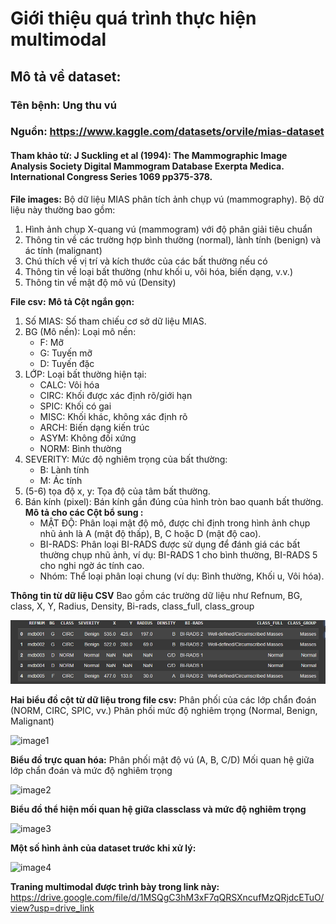 # Giới thiệu quá trình thực hiện multimodal 
## Mô tả về dataset: 
### Tên bệnh: Ung thu vú
### Nguồn: https://www.kaggle.com/datasets/orvile/mias-dataset
#### Tham khảo từ: J Suckling et al (1994): The Mammographic Image Analysis Society Digital Mammogram Database Exerpta Medica. International Congress Series 1069 pp375-378.

**File images:**
Bộ dữ liệu MIAS phân tích ảnh chụp vú (mammography). Bộ dữ liệu này thường bao gồm:

1.  Hình ảnh chụp X-quang vú (mammogram) với độ phân giải tiêu chuẩn
2.  Thông tin về các trường hợp bình thường (normal), lành tính (benign) và ác tính (malignant)
3.  Chú thích về vị trí và kích thước của các bất thường nếu có
4.  Thông tin về loại bất thường (như khối u, vôi hóa, biến dạng, v.v.) 
5.  Thông tin về mật độ mô vú (Density)


**File csv:**
**Mô tả Cột ngắn gọn:**
1. Số MIAS: Số tham chiếu cơ sở dữ liệu MIAS.
2. BG (Mô nền): Loại mô nền:
    -   F: Mỡ
    -   G: Tuyến mỡ
    -   D: Tuyến đặc
3. LỚP: Loại bất thường hiện tại:
    -   CALC: Vôi hóa
    -   CIRC: Khối được xác định rõ/giới hạn
    -   SPIC: Khối có gai
    -   MISC: Khối khác, không xác định rõ
    -   ARCH: Biến dạng kiến trúc
    -   ASYM: Không đối xứng
    -   NORM: Bình thường
4. SEVERITY: Mức độ nghiêm trọng của bất thường:
    -   B: Lành tính
    -   M: Ác tính
5. (5-6) tọa độ x, y: Tọa độ của tâm bất thường.
6. Bán kính (pixel): Bán kính gần đúng của hình tròn bao quanh bất thường.
**Mô tả cho các Cột bổ sung :**
    -   MẬT ĐỘ: Phân loại mật độ mô, được chỉ định trong hình ảnh chụp nhũ ảnh là A (mật độ thấp), B, C hoặc D (mật độ cao).
    -   BI-RADS: Phân loại BI-RADS được sử dụng để đánh giá các bất thường chụp nhũ ảnh, ví dụ: BI-RADS 1 cho bình thường, BI-RADS 5 cho nghi ngờ ác tính cao.
    -   Nhóm: Thể loại phân loại chung (ví dụ: Bình thường, Khối u, Vôi hóa).

**Thông tin từ dữ liệu CSV**
Bao gồm các trường dữ liệu như Refnum, BG, class, X, Y, Radius, Density, Bi-rads, class_full, class_group 

   ![image0](/Cancer_mul/images/image.png)

**Hai biểu đồ cột từ dữ liệu trong file csv:**
Phân phối của các lớp chẩn đoán (NORM, CIRC, SPIC, vv.)
Phân phối mức độ nghiêm trọng (Normal, Benign, Malignant)

![image1](/Cancer_mul/images/image.png-1)

**Biểu đồ trực quan hóa:**
Phân phối mật độ vú (A, B, C/D)
Mối quan hệ giữa lớp chẩn đoán và mức độ nghiêm trọng

![image2](/Cancer_mul/images/image.png-2)

**Biểu đồ thể hiện mối quan hệ giữa classclass và mức độ nghiêm trọng**

![image3](/Cancer_mul/images/image.png-3)

**Một số hình ảnh của dataset trước khi xử lý:**

![image4](/Cancer_mul/images/image.png-4)

**Traning multimodal được trình bày trong link này:** https://drive.google.com/file/d/1MSQgC3hM3xF7qQRSXncufMzQRjdcETuO/view?usp=drive_link
